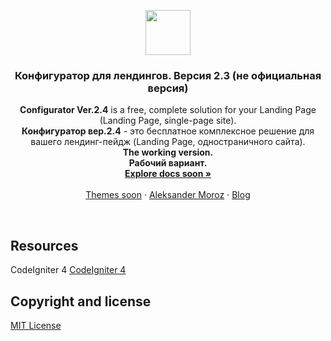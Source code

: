 <p align="center">
  <a href="http://vseproіto.top/">
    <img src="http://www.beadingusa.com/images/AlphabetBlocks4.5/SterlingSilverBlockLetterCH901-C.jpg" width=72 height=72>
  </a>

  <h3 align="center">Конфигуратор для лендингов. Версия 2.3 (не официальная версия)</h3>

  <p align="center">
    <strong>Configurator Ver.2.4</strong> is a free, complete solution for your Landing Page (Landing Page, single-page site).<br />
	<strong>Конфигуратор вер.2.4</strong> - это бесплатное комплексное решение для вашего лендинг-пейдж (Landing Page, одностраничного сайта).<br />
	<strong>The working version.</strong><br />
    <strong>Рабочий вариант.</strong>
    <br>
    <a href="https://config.codefort.ru/"><strong>Explore docs soon &raquo;</strong></a>
    <br>
    <br>
    <a href="https://config.codefort.ru/">Themes soon</a>
    &middot;
    <a href="https://config.codefort.ru/">Aleksander Moroz</a>
    &middot;
    <a href="https://config.codefort.ru/">Blog</a>
  </p>
</p>

<br>

## Resources
CodeIgniter 4
<a href="https://github.com/codeigniter4/CodeIgniter4">CodeIgniter 4 </a><br />
 
 
## Copyright and license
<a href="https://en.wikipedia.org/wiki/MIT_License">MIT License</a>  
